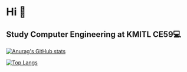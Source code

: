 
# Hi 🤗

## Study Computer Engineering at KMITL CE59💻

[![Anurag's GitHub stats](https://github-readme-stats.vercel.app/api?username=cs0041&show_icons=true&theme=merko)](https://github.com/cs0041)

[![Top Langs](https://github-readme-stats.vercel.app/api/top-langs/?username=cs0041&layout=compact&hide=c%2B%2B,java,html&theme=merko)](https://github.com/cs0041)
